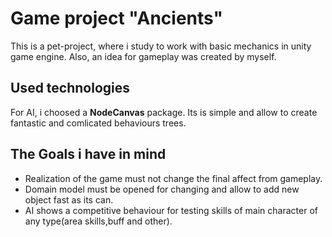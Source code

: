 # Game project "Ancients"

This is a pet-project, where i study to work with basic mechanics in unity game engine. Also, an idea for gameplay was created by myself.

## Used technologies
For AI, i choosed a **NodeCanvas** package. Its is simple and allow to create fantastic and comlicated behaviours trees.

## The Goals i have in mind
- Realization of the game must not change the final affect from gameplay.
- Domain model must be opened for changing and allow to add new object fast as its can.
- AI shows a competitive behaviour for testing skills of main character of any type(area skills,buff and other).
